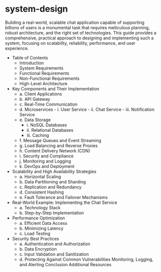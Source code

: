 # system-design

Building a real-world, scalable chat application capable of supporting billions of users is a monumental task that requires meticulous planning, robust architecture, and the right set of technologies.
This guide provides a comprehensive, practical approach to designing and implementing such a system, focusing on scalability, reliability, performance, and user experience.

- Table of Contents
    -  Introduction
    -  System Requirements
    -  Functional Requirements
    -  Non-Functional Requirements
    -  High-Level Architecture
- Key Components and Their Implementation
    -  a. Client Applications
    -  b. API Gateway
    -  c. Real-Time Communication
    -  d. Microservices
      -  i. User Service
      -  ii. Chat Service
      -  iii. Notification Service
  -  e. Data Storage
        -  i. NoSQL Databases
        -  ii. Relational Databases
        -  iii. Caching
  -  f. Message Queues and Event Streaming
  -  g. Load Balancing and Reverse Proxies
  -  h. Content Delivery Network (CDN)
  -  i. Security and Compliance
  -  j. Monitoring and Logging
  -  k. DevOps and Deployment
- Scalability and High Availability Strategies
    -  a. Horizontal Scaling
    -  b. Data Partitioning and Sharding
    -  c. Replication and Redundancy
    -  d. Consistent Hashing
    -  e. Fault Tolerance and Failover Mechanisms
- Real-World Example: Implementing the Chat Service
    -  a. Technology Stack
    -  b. Step-by-Step Implementation
- Performance Optimization
    -  a. Efficient Data Access
    -  b. Minimizing Latency
    -  c. Load Testing
- Security Best Practices
    -  a. Authentication and Authorization
    -  b. Data Encryption
    -  c. Input Validation and Sanitization
    -  d. Protecting Against Common Vulnerabilities
Monitoring, Logging, and Alerting
Conclusion
Additional Resources
